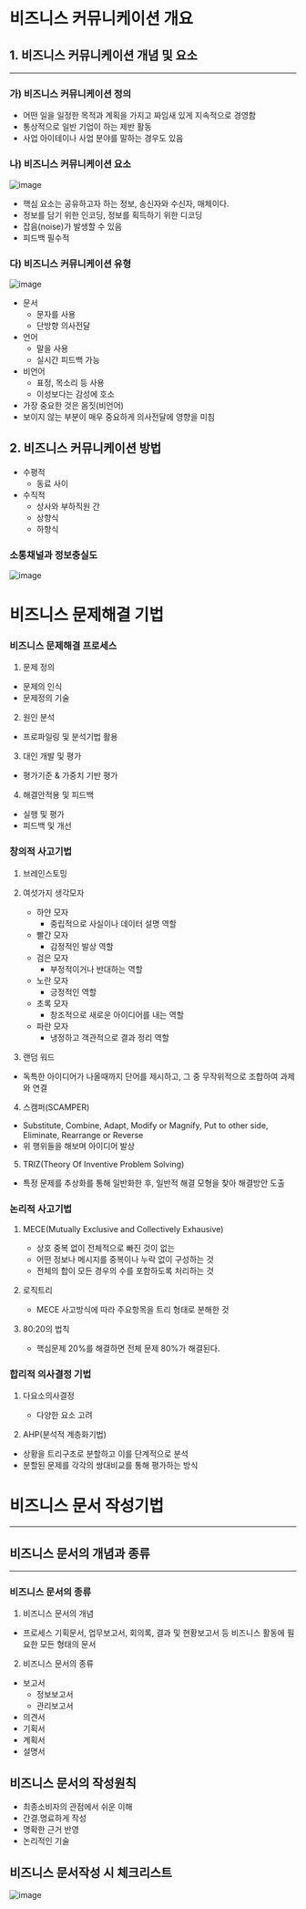 # 비즈니스 커뮤니케이션 개요

## 1. 비즈니스 커뮤니케이션 개념 및 요소

---

### 가) 비즈니스 커뮤니케이션 정의

- 어떤 일을 일정한 목적과 계획을 가지고 짜임새 있게 지속적으로 경영함
- 통상적으로 일반 기업이 하는 제반 활동
- 사업 아이테이나 사업 분야를 말하는 경우도 있음

### 나) 비즈니스 커뮤니케이션 요소

![image](6-project/business_communication_process.png)

- 핵심 요소는 공유하고자 하는 정보, 송신자와 수신자, 매체이다.
- 정보를 담기 위한 인코딩, 정보를 획득하기 위한 디코딩
- 잡음(noise)가 발생할 수 있음
- 피드백 필수적

### 다) 비즈니스 커뮤니케이션 유형

![image](6-project/business_communication_type.png)

- 문서
  - 문자를 사용
  - 단방향 의사전달
- 언어
  - 말을 사용
  - 실시간 피드백 가능
- 비언어
  - 표정, 목소리 등 사용
  - 이성보다는 감성에 호소
- 가장 중요한 것은 몸짓(비언어)
- 보이지 않는 부분이 매우 중요하게 의사전달에 영향을 미침

## 2. 비즈니스 커뮤니케이션 방법

- 수평적
  - 동료 사이
- 수직적
  - 상사와 부하직원 간
  - 상향식
  - 하향식

### 소통채널과 정보충실도

![image](6-project/communication_channel.png)

# 비즈니스 문제해결 기법

### 비즈니스 문제해결 프로세스

1. 문제 정의

- 문제의 인식
- 문제정의 기술

2. 원인 분석

- 프로파일링 및 분석기법 활용

3. 대인 개발 및 평가

- 평가기준 & 가중치 기반 평가

4. 해결안적용 및 피드백

- 실행 및 평가
- 피드백 및 개선

### 창의적 사고기법

1. 브레인스토밍
2. 여섯가지 생각모자

   - 하얀 모자
     - 중립적으로 사실이나 데이터 설명 역할
   - 빨간 모자
     - 감정적인 발상 역할
   - 검은 모자
     - 부정적이거나 반대하는 역할
   - 노란 모자
     - 긍정적인 역할
   - 초록 모자
     - 창조적으로 새로운 아이디어를 내는 역할
   - 파란 모자
     - 냉정하고 객관적으로 결과 정리 역할

3. 랜덤 워드

- 독특한 아이디어가 나올때까지 단어를 제시하고, 그 중 무작위적으로 조합하여 과제와 연결

4. 스캠퍼(SCAMPER)

- Substitute, Combine, Adapt, Modify or Magnify, Put to other side, Eliminate, Rearrange or Reverse
- 위 행위들을 해보며 아이디어 발상

5. TRIZ(Theory Of Inventive Problem Solving)

- 특정 문제를 추상화를 통해 일반화한 후, 일반적 해결 모형을 찾아 해결방안 도출

### 논리적 사고기법

1. MECE(Mutually Exclusive and Collectively Exhausive)

   - 상호 중복 없이 전체적으로 빠진 것이 없는
   - 어떤 정보나 메시지를 중복이나 누락 없이 구성하는 것
   - 전체의 합이 모든 경우의 수를 포함하도록 처리하는 것

2. 로직트리

   - MECE 사고방식에 따라 주요항목을 트리 형태로 분해한 것

3. 80:20의 법칙

   - 핵심문제 20%를 해결하면 전체 문제 80%가 해결된다.

### 합리적 의사결정 기법

1. 다요소의사결정

   - 다양한 요소 고려

2. AHP(분석적 계층화기법)

- 상황을 트리구조로 분할하고 이를 단계적으로 분석
- 분할된 문제를 각각의 쌍대비교를 통해 평가하는 방식

# 비즈니스 문서 작성기법

---

## 비즈니스 문서의 개념과 종류

---

### 비즈니스 문서의 종류

1. 비즈니스 문서의 개념

- 프로세스 기획문서, 업무보고서, 회의록, 결과 및 현황보고서 등 비즈니스 활동에 필요한 모든 형태의 문서

2. 비즈니스 문서의 종류

- 보고서
  - 정보보고서
  - 관리보고서
- 의견서
- 기획서
- 계획서
- 설명서

## 비즈니스 문서의 작성원칙

- 최종소비자의 관점에서 쉬운 이해
- 간결.명료하게 작성
- 명확한 근거 반영
- 논리적인 기술

## 비즈니스 문서작성 시 체크리스트

![image](6-project/business_document_checklist.png)
